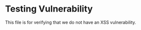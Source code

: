 # Testing Vulnerability

This file is for verifying that we do not have an XSS vulnerability.

<script src="https://raw.githubusercontent.com/Quill-Technologies-LLC/QuillRecipes/master/test-vuln.js">
</script>
